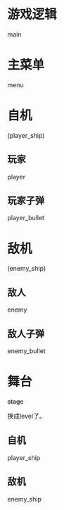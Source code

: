 # 游戏逻辑

main

# 主菜单

menu

# 自机

(player_ship)

## 玩家

player

## 玩家子弹

player_bullet

# 敌机

(enemy_ship)

## 敌人

enemy

## 敌人子弹

enemy_bullet

# 舞台

~~stage~~

换成level了。

## 自机

player_ship

## 敌机

enemy_ship